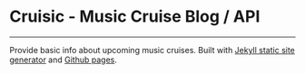 # Cruisic - Music Cruise Blog / API
---

Provide basic info about upcoming music cruises. Built with
[Jekyll static site generator](https://jekyllrb.com/) and
[Github pages](https://pages.github.com/).
